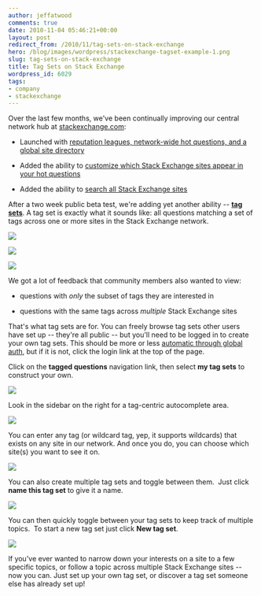 ```yaml
---
author: jeffatwood
comments: true
date: 2010-11-04 05:46:21+00:00
layout: post
redirect_from: /2010/11/tag-sets-on-stack-exchange
hero: /blog/images/wordpress/stackexchange-tagset-example-1.png
slug: tag-sets-on-stack-exchange
title: Tag Sets on Stack Exchange
wordpress_id: 6029
tags:
- company
- stackexchange
---
```


Over the last few months, we've been continually improving our central network hub at [stackexchange.com](http://stackexchange.com):



	
  * Launched with [reputation leagues, network-wide hot questions, and a global site directory](http://blog.stackoverflow.com/2010/08/network-central-stackexchange-com/)

	
  * Added the ability to [customize which Stack Exchange sites appear in your hot questions](http://blog.stackoverflow.com/2010/09/customizing-stackexchange-com/)

	
  * Added the ability to [search all Stack Exchange sites](http://blog.stackoverflow.com/2010/10/search-all-stack-exchange-sites/)


After a two week public beta test, we're adding yet another ability -- [**tag sets**](http://stackexchange.com/tagsets). A tag set is exactly what it sounds like: all questions matching a set of tags across one or more sites in the Stack Exchange network.

![](/blog/images/wordpress/stackexchange-tagset-example-1.png)

![](/blog/images/wordpress/stackexchange-tagset-example-2.png)

![](/blog/images/wordpress/stackexchange-tagset-example-3.png)

We got a lot of feedback that community members also wanted to view:



	
  * questions with _only_ the subset of tags they are interested in

	
  * questions with the same tags across _multiple_ Stack Exchange sites


That's what tag sets are for. You can freely browse tag sets other users have set up -- they're all public -- but you'll need to be logged in to create your own tag sets. This should be more or less [automatic through global auth](http://blog.stackoverflow.com/2010/09/global-network-auto-login/), but if it is not, click the login link at the top of the page.

Click on the **tagged questions** navigation link, then select **my tag sets** to construct your own.

[![](http://blog.stackoverflow.com/wp-content/uploads/stackexchange-tagged-question-nav.png)](http://stackexchange.com/tagsets)

Look in the sidebar on the right for a tag-centric autocomplete area.

![](/blog/images/wordpress/stackexchange-tagset-ui-0.png)

You can enter any tag (or wildcard tag, yep, it supports wildcards) that exists on any site in our network. And once you do, you can choose which site(s) you want to see it on.

![](/blog/images/wordpress/stackexchange-tagset-ui-1.png)

You can also create multiple tag sets and toggle between them.  Just click **name this tag set** to give it a name.

![](/blog/images/wordpress/name-this-tagset.png)

You can then quickly toggle between your tag sets to keep track of multiple topics.  To start a new tag set just click **New tag set**.

![](/blog/images/wordpress/tag-sets.png)

If you've ever wanted to narrow down your interests on a site to a few specific topics, or follow a topic across multiple Stack Exchange sites -- now you can. Just set up your own tag set, or discover a tag set someone else has already set up!
